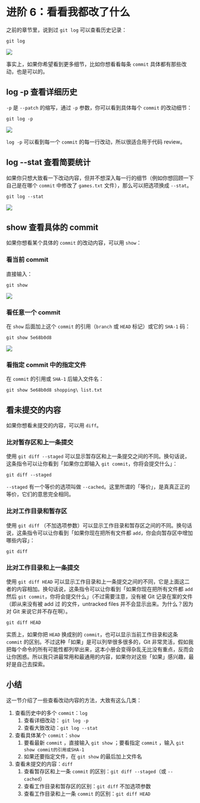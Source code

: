# 进阶 6：看看我都改了什么

之前的章节里，说到过 `git log` 可以查看历史记录：

```
git log

```

![](https://p1-jj.byteimg.com/tos-cn-i-t2oaga2asx/gold-user-assets/2017/11/22/15fe1ee0e2cc90e9~tplv-t2oaga2asx-zoom-in-crop-mark:1304:0:0:0.awebp)

事实上，如果你希望看到更多细节，比如你想看看每条 `commit` 具体都有那些改动，也是可以的。

## log -p 查看详细历史

`-p` 是 `--patch` 的缩写，通过 `-p` 参数，你可以看到具体每个 `commit` 的改动细节：

```
git log -p

```

![](https://p1-jj.byteimg.com/tos-cn-i-t2oaga2asx/gold-user-assets/2017/11/22/15fe1ee0dfd781e7~tplv-t2oaga2asx-zoom-in-crop-mark:1304:0:0:0.awebp)

`log -p` 可以看到每一个 `commit` 的每一行改动，所以很适合用于代码 review。

## log --stat 查看简要统计

如果你只想大致看一下改动内容，但并不想深入每一行的细节（例如你想回顾一下自己是在哪个 `commit` 中修改了 `games.txt` 文件），那么可以把选项换成 `--stat`。

```
git log --stat

```

![](https://p1-jj.byteimg.com/tos-cn-i-t2oaga2asx/gold-user-assets/2017/11/22/15fe1ee0e1ad48c7~tplv-t2oaga2asx-zoom-in-crop-mark:1304:0:0:0.awebp)

## show 查看具体的 commit

如果你想看某个具体的 `commit` 的改动内容，可以用 `show`：

### 看当前 commit

直接输入：

```
git show

```

![](https://p1-jj.byteimg.com/tos-cn-i-t2oaga2asx/gold-user-assets/2017/11/22/15fe1ee0e2b7738e~tplv-t2oaga2asx-zoom-in-crop-mark:1304:0:0:0.awebp)

### 看任意一个 commit

在 `show` 后面加上这个 `commit` 的引用（`branch` 或 `HEAD` 标记）或它的 `SHA-1` 码：

```
git show 5e68b0d8

```

![](https://p1-jj.byteimg.com/tos-cn-i-t2oaga2asx/gold-user-assets/2017/11/22/15fe1ee0e39c0b6b~tplv-t2oaga2asx-zoom-in-crop-mark:1304:0:0:0.awebp)

### 看指定 commit 中的指定文件

在 `commit` 的引用或 `SHA-1` 后输入文件名：

```
git show 5e68b0d8 shopping\ list.txt

```

## 看未提交的内容

如果你想看未提交的内容，可以用 `diff`。

### 比对暂存区和上一条提交

使用 `git diff --staged` 可以显示暂存区和上一条提交之间的不同。换句话说，这条指令可以让你看到「如果你立即输入 `git commit`，你将会提交什么」：

```
git diff --staged

```

`--staged` 有一个等价的选项叫做 `--cached`。这里所谓的「等价」，是真真正正的等价，它们的意思完全相同。

### 比对工作目录和暂存区

使用 `git diff` （不加选项参数）可以显示工作目录和暂存区之间的不同。换句话说，这条指令可以让你看到「如果你现在把所有文件都 `add`，你会向暂存区中增加哪些内容」：

```
git diff

```

### 比对工作目录和上一条提交

使用 `git diff HEAD` 可以显示工作目录和上一条提交之间的不同，它是上面这二者的内容相加。换句话说，这条指令可以让你看到「如果你现在把所有文件都 `add` 然后 `git commit`，你将会提交什么」（不过需要注意，没有被 Git 记录在案的文件（即从来没有被 add 过 的文件，untracked files 并不会显示出来。为什么？因为对 Git 来说它并不存在啊）。

```
git diff HEAD

```

实质上，如果你把 `HEAD` 换成别的 `commit`，也可以显示当前工作目录和这条 `commit` 的区别。不过这种「如果」是可以列举很多很多的，Git 非常灵活，假如我把每个命令的所有可能性都列举出来，这本小册会变得杂乱无比没有重点，反而会让你困惑。所以我只讲最常用和最通用的内容，如果你对这些「如果」感兴趣，最好是自己去探索。

## 小结

这一节介绍了一些查看改动内容的方法，大致有这么几类：

1.  查看历史中的多个 `commit`：`log`
    1.  查看详细改动： `git log -p`
    2.  查看大致改动：`git log --stat`
2.  查看具体某个 `commit`：`show`
    1.  要看最新 `commit` ，直接输入 `git show` ；要看指定 `commit` ，输入 `git show commit的引用或SHA-1`
    2.  如果还要指定文件，在 `git show` 的最后加上文件名
3.  查看未提交的内容：`diff`
    1.  查看暂存区和上一条 `commit` 的区别：`git diff --staged`（或 `--cached`）
    2.  查看工作目录和暂存区的区别：`git diff` 不加选项参数
    3.  查看工作目录和上一条 `commit` 的区别：`git diff HEAD`
